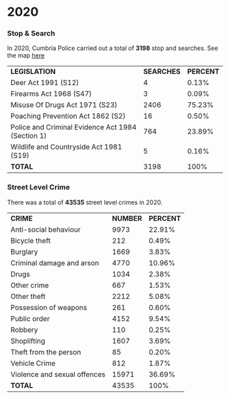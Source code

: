 # 2020

### Stop & Search

In 2020, Cumbria Police carried out a total of **3198** stop and searches. See the map [here](https://github.com/APT96/Cumbria-Police-Data/blob/master/2020/stopsearchmap.geojson)

|     |     |     |
| --- | --- | --- |
| **LEGISLATION** | **SEARCHES** | **PERCENT** |
| Deer Act 1991 (S12) | 4   | 0.13% |
| Firearms Act 1968 (S47) | 3   | 0.09% |
| Misuse Of Drugs Act 1971 (S23) | 2406 | 75.23% |
| Poaching Prevention Act 1862 (S2) | 16  | 0.50% |
| Police and Criminal Evidence Act 1984 (Section 1) | 764 | 23.89% |
| Wildlife and Countryside Act 1981 (S19) | 5   | 0.16% |
| **TOTAL** | 3198 | 100% |

### Street Level Crime

There was a total of **43535** street level crimes in 2020.

|     |     |     |
| --- | --- | --- |
| **CRIME** | **NUMBER** | **PERCENT** |
| Anti-social behaviour | 9973 | 22.91% |
| Bicycle theft | 212 | 0.49% |
| Burglary | 1669 | 3.83% |
| Criminal damage and arson | 4770 | 10.96% |
| Drugs | 1034 | 2.38% |
| Other crime | 667 | 1.53% |
| Other theft | 2212 | 5.08% |
| Possession of weapons | 261 | 0.60% |
| Public order | 4152 | 9.54% |
| Robbery | 110 | 0.25% |
| Shoplifting | 1607 | 3.69% |
| Theft from the person | 85  | 0.20% |
| Vehicle Crime | 812 | 1.87% |
| Violence and sexual offences | 15971 | 36.69% |
| **TOTAL** | 43535 | 100% |